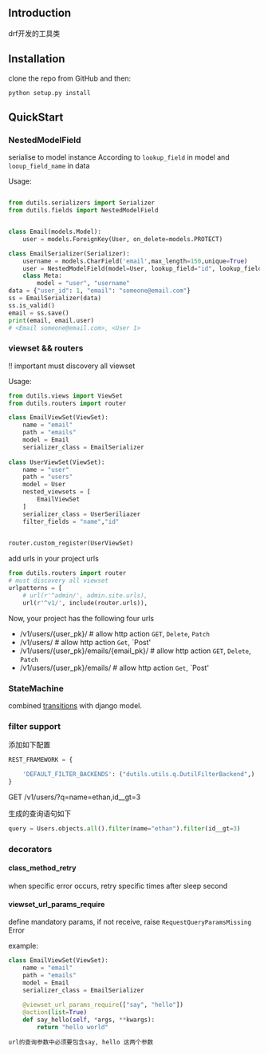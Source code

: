 ## Introduction
drf开发的工具类
## Installation

clone the repo from GitHub and then:

    python setup.py install

## QuickStart

### NestedModelField

serialise to model instance According to `lookup_field` in model and `looup_field_name` in data

Usage:
```python

from dutils.serializers import Serializer
from dutils.fields import NestedModelField


class Email(models.Model):
    user = models.ForeignKey(User, on_delete=models.PROTECT)

class EmailSerializer(Serializer):
    username = models.CharField('email',max_length=150,unique=True)
    user = NestedModelField(model=User, lookup_field="id", lookup_field_name="user_id")
    class Meta:
        model = "user", "username"
data = {"user_id": 1, "email": "someone@email.com"}
ss = EmailSerializer(data)
ss.is_valid()
email = ss.save()
print(email, email.user)
# <Email someone@email.com>, <User 1>

```
### viewset && routers
!! important must discovery all viewset

Usage:
```python
from dutils.views import ViewSet 
from dutils.routers import router

class EmailViewSet(ViewSet):
    name = "email"
    path = "emails"
    model = Email
    serializer_class = EmailSerializer
    
class UserViewSet(ViewSet):
    name = "user"
    path = "users"
    model = User
    nested_viewsets = [
        EmailViewSet
    ]
    serializer_class = UserSeriliazer    
    filter_fields = "name","id"

    
router.custom_register(UserViewSet)
```

add urls in your project urls

```python
from dutils.routers import router
# must discovery all viewset
urlpatterns = [
    # url(r'^admin/', admin.site.urls),
    url(r'^v1/', include(router.urls)),   

```

Now, your project has the following four urls

- /v1/users/{user_pk}/ # allow http action `GET`, `Delete`, `Patch` 
- /v1/users/ # allow http action `Get`, `Post'
- /v1/users/{user_pk}/emails/{email_pk}/ # allow http action `GET`, `Delete`, `Patch` 
- /v1/users/{user_pk}/emails/ # allow http action `Get`, `Post'

### StateMachine

combined [transitions](https://github.com/pytransitions/transitions) with django model. 

### filter support
添加如下配置
```python
REST_FRAMEWORK = {

    'DEFAULT_FILTER_BACKENDS': ("dutils.utils.q.DutilFilterBackend",)
}
```

GET /v1/users/?q=name=ethan,id__gt=3

生成的查询语句如下

```python
query = Users.objects.all().filter(name="ethan").filter(id__gt=3)
```

### decorators  

#### class_method_retry
when specific error occurs, retry specific times after sleep second

#### viewset_url_params_require
define mandatory params, if not receive, raise `RequestQueryParamsMissing` Error

example:

```python
class EmailViewSet(ViewSet):
    name = "email"
    path = "emails"
    model = Email
    serializer_class = EmailSerializer
    
    @viewset_url_params_require(["say", "hello"])
    @action(list=True)
    def say_hello(self, *args, **kwargs):
        return "hello world"
        
url的查询参数中必须要包含say, hello 这两个参数

```
